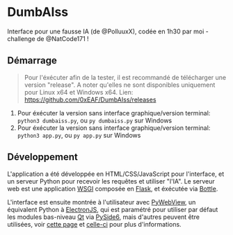 # DumbAIss
Interface pour une fausse IA (de @PolluuxX), codée en 1h30 par moi - challenge de @NatCode171 !

## Démarrage

> Pour l'éxécuter afin de la tester, il est recommandé de télécharger une version "release".
> A noter qu'elles ne sont disponibles uniquement pour Linux x64 et Windows x64.
> Lien: https://github.com/0xEAF/DumbAIss/releases

1. Pour éxécuter la version sans interface graphique/version terminal: `python3 dumbaiss.py`, ou `py dumbaiss.py` sur Windows
2. Pour éxécuter la version sans interface graphique/version terminal: `python3 app.py`, ou `py app.py` sur Windows

## Développement

L'application a été développée en HTML/CSS/JavaScript pour l'interface, et un serveur Python pour recevoir les requêtes et utiliser "l'IA".
Le serveur web est une application [WSGI](https://fr.wikipedia.org/wiki/Web_Server_Gateway_Interface) 
composée en [Flask](https://fr.wikipedia.org/wiki/Flask_(framework)), et éxécutée via [Bottle](https://fr.wikipedia.org/wiki/Bottle_(framework)).

L'interface est ensuite montrée à l'utilisateur avec [PyWebView](https://pywebview.flowrl.com/), 
un équivalent Python à [ElectronJS](https://fr.wikipedia.org/wiki/Electron_(framework)), qui est paramétré pour utiliser
par défaut les modules bas-niveau [Qt](https://fr.wikipedia.org/wiki/Qt) via [PySide6](https://wiki.qt.io/Qt_for_Python),
mais d'autres peuvent être utilisées, voir [cette page](https://pywebview.flowrl.com/guide/installation.html) 
et [celle-ci](https://pywebview.flowrl.com/guide/web_engine.html) pour plus d'informations.
